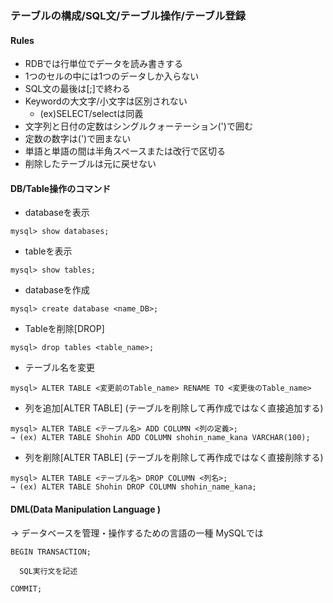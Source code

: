 ### テーブルの構成/SQL文/テーブル操作/テーブル登録

#### Rules
- RDBでは行単位でデータを読み書きする
- 1つのセルの中には1つのデータしか入らない
- SQL文の最後は[;]で終わる
- Keywordの大文字/小文字は区別されない
  - (ex)SELECT/selectは同義
- 文字列と日付の定数はシングルクォーテーション(')で囲む
- 定数の数字は(')で囲まない
- 単語と単語の間は半角スペースまたは改行で区切る
- 削除したテーブルは元に戻せない  


#### DB/Table操作のコマンド
- databaseを表示
```
mysql> show databases;
```
- tableを表示
```
mysql> show tables;
```
- databaseを作成
```
mysql> create database <name_DB>;
```

- Tableを削除[DROP]
```
mysql> drop tables <table_name>;
```

- テーブル名を変更
```
mysql> ALTER TABLE <変更前のTable_name> RENAME TO <変更後のTable_name>
```


- 列を追加[ALTER TABLE] (テーブルを削除して再作成ではなく直接追加する)
```
mysql> ALTER TABLE <テーブル名> ADD COLUMN <列の定義>;
→ (ex) ALTER TABLE Shohin ADD COLUMN shohin_name_kana VARCHAR(100);
```
- 列を削除[ALTER TABLE] (テーブルを削除して再作成ではなく直接削除する)
```
mysql> ALTER TABLE <テーブル名> DROP COLUMN <列名>;
→ (ex) ALTER TABLE Shohin DROP COLUMN shohin_name_kana;
```



#### DML(Data Manipulation Language )
→ データベースを管理・操作するための言語の一種
MySQLでは
```
BEGIN TRANSACTION;

  SQL実行文を記述

COMMIT;
```
